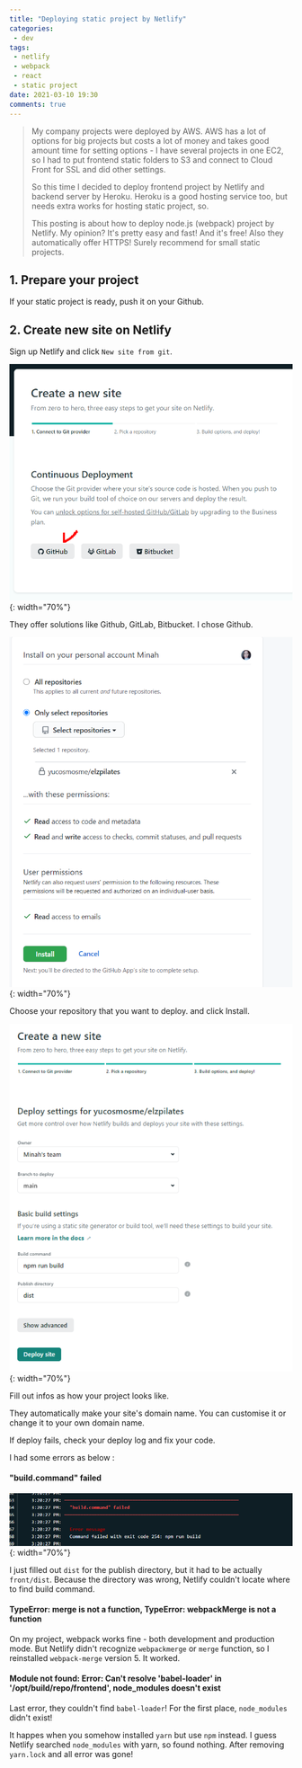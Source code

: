 ```yaml
---
title: "Deploying static project by Netlify"
categories:
 - dev
tags:
 - netlify
 - webpack
 - react
 - static project
date: 2021-03-10 19:30
comments: true 
---
```


> My company projects were deployed by AWS. AWS has a lot of options for big projects but costs a lot of money and takes good amount time for setting options - I have several projects in one EC2, so I had to put frontend static folders to S3 and connect to Cloud Front for SSL and did other settings. 
>
> So this time I decided to deploy frontend project by Netlify and backend server by Heroku. Heroku is a good hosting service too, but needs extra works for hosting static project, so. 
>
> This posting is about how to deploy node.js (webpack) project by Netlify. My opinion? It's pretty easy and fast! And it's free! Also they automatically offer HTTPS! Surely recommend for small static projects.


## 1. Prepare your project

If your static project is ready, push it on your Github.

## 2. Create new site on Netlify 

Sign up Netlify and click `New site from git`.

![Image](/assets/images/posts/20210310_151733.png){: width="70%"}

They offer solutions like Github, GitLab, Bitbucket. I chose Github.

![Image](/assets/images/posts/20210310_151719.png){: width="70%"}

Choose your repository that you want to deploy. and click Install.

![Image](/assets/images/posts/20210310_151947.png){: width="70%"}

Fill out infos as how your project looks like.

They automatically make your site's domain name. You can customise it or change it to your own domain name.

If deploy fails, check your deploy log and fix your code.

I had some errors as below :

#### "build.command" failed

![Image](/assets/images/posts/20210310_182309.png){: width="70%"}

I just filled out `dist` for the publish directory, but it had to be actually `front/dist`. Because the directory was wrong, Netlify couldn't locate where to find build command.

#### TypeError: merge is not a function, TypeError: webpackMerge is not a function

On my project, webpack works fine - both development and production mode. But Netlify didn't recognize `webpackmerge` or `merge` function, so I reinstalled `webpack-merge` version 5. It worked.

#### Module not found: Error: Can't resolve 'babel-loader' in '/opt/build/repo/frontend', node_modules doesn't exist

Last error, they couldn't find `babel-loader`! For the first place, `node_modules` didn't exist!

It happes when you somehow installed `yarn` but use `npm` instead. I guess Netlify searched `node_modules` with yarn, so found nothing. After removing `yarn.lock` and all error was gone!




